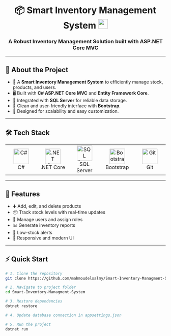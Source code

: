 <h1 align="center">
  📦 Smart Inventory Management System
  <img src="https://media.giphy.com/media/hvRJCLFzcasrR4ia7z/giphy.gif" width="30px"/>
</h1>
<h3 align="center">A Robust Inventory Management Solution built with ASP.NET Core MVC</h3>

---

## 📖 About the Project

- 🛒 A **Smart Inventory Management System** to efficiently manage stock, products, and users.  
- 🖥️ Built with **C# ASP.NET Core MVC** and **Entity Framework Core**.  
- 💾 Integrated with **SQL Server** for reliable data storage.  
- 🎨 Clean and user-friendly interface with **Bootstrap**.  
- 🚀 Designed for scalability and easy customization.

---

## 🛠️ Tech Stack

<table align="center">
  <tr>
    <td align="center" width="96">
      <img src="https://cdn.jsdelivr.net/gh/devicons/devicon/icons/csharp/csharp-original.svg" width="48" height="48" alt="C#" />
      <br>C#
    </td>
    <td align="center" width="96">
      <img src="https://cdn.jsdelivr.net/gh/devicons/devicon/icons/dotnetcore/dotnetcore-original.svg" width="48" height="48" alt=".NET Core" />
      <br>.NET Core
    </td>
    <td align="center" width="96">
      <img src="https://cdn.jsdelivr.net/gh/devicons/devicon/icons/microsoftsqlserver/microsoftsqlserver-plain-wordmark.svg" width="48" height="48" alt="SQL Server" />
      <br>SQL Server
    </td>
    <td align="center" width="96">
      <img src="https://cdn.jsdelivr.net/gh/devicons/devicon/icons/bootstrap/bootstrap-original.svg" width="48" height="48" alt="Bootstrap" />
      <br>Bootstrap
    </td>
    <td align="center" width="96">
      <img src="https://cdn.jsdelivr.net/gh/devicons/devicon/icons/git/git-original.svg" width="48" height="48" alt="Git" />
      <br>Git
    </td>
  </tr>
</table>

---

## 🚀 Features

- ➕ Add, edit, and delete products  
- 📦 Track stock levels with real-time updates  
- 👥 Manage users and assign roles  
- 📊 Generate inventory reports  
- 🔔 Low-stock alerts  
- 🎨 Responsive and modern UI  

---

## ⚡ Quick Start

```bash
# 1. Clone the repository
git clone https://github.com/mahmoudelsalmy/Smart-Inventory-Managment-System.git

# 2. Navigate to project folder
cd Smart-Inventory-Managment-System

# 3. Restore dependencies
dotnet restore

# 4. Update database connection in appsettings.json

# 5. Run the project
dotnet run
